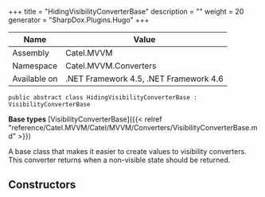

+++
title = "HidingVisibilityConverterBase" 
description = ""
weight = 20
generator = "SharpDox.Plugins.Hugo"
+++

Name|Value
---|---
Assembly|Catel.MVVM
Namespace|Catel.MVVM.Converters
Available on|.NET Framework 4.5, .NET Framework 4.6

```
public abstract class HidingVisibilityConverterBase : VisibilityConverterBase
```

**Base types**
[VisibilityConverterBase]({{< relref "reference/Catel.MVVM/Catel/MVVM/Converters/VisibilityConverterBase.md" >}})

A base class that makes it easier to create values to visibility converters. This converter returns when a non-visible state should be returned.

## Constructors

